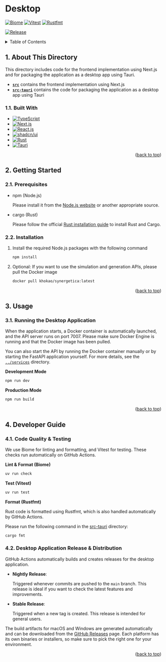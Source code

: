 <a id="readme-top"></a>

# Desktop

[![Biome](https://github.com/khokao/gene-circuit-ide/actions/workflows/node-biome-check.yml/badge.svg)](https://github.com/khokao/gene-circuit-ide/actions/workflows/node-biome-check.yml)
[![Vitest](https://github.com/khokao/gene-circuit-ide/actions/workflows/node-vitest.yml/badge.svg)](https://github.com/khokao/gene-circuit-ide/actions/workflows/node-vitest.yml)
[![Rustfmt](https://github.com/khokao/gene-circuit-ide/actions/workflows/rust-rustfmt.yml/badge.svg)](https://github.com/khokao/gene-circuit-ide/actions/workflows/rust-rustfmt.yml)

[![Release](https://github.com/khokao/gene-circuit-ide/actions/workflows/node-tauri-release.yml/badge.svg)](https://github.com/khokao/gene-circuit-ide/actions/workflows/node-tauri-release.yml)



<details>
  <summary>Table of Contents</summary>
  <ol>
    <li>
      <a href="#1-about-this-directory">About This Directory</a>
      <ul>
        <li><a href="#11-built-with">Built With</a></li>
      </ul>
    </li>
    <li>
      <a href="#2-getting-started">Getting Started</a>
      <ul>
        <li><a href="#21-prerequisites">Prerequisites</a></li>
        <li><a href="#22-installation">Installation</a></li>
      </ul>
    </li>
    <li>
      <a href="#3-usage">Usage</a>
      <ul>
        <li><a href="#31-running-the-desktop-application">Running the Desktop Application</a></li>
      </ul>
    </li>
    <li>
      <a href="#4-developer-guide">Developer Guide</a>
      <ul>
        <li><a href="#41-code-quality--testing">Code Quality & Testing</a></li>
        <li><a href="#42-desktop-application-release--distribution">Desktop Application Release & Distribution</a></li>
      </ul>
    </li>
  </ol>
</details>



## 1. About This Directory

This directory includes code for the frontend implementation using Next.js and for packaging the application as a desktop app using Tauri.

- [**`src`**](src) contains the frontend implementation using Next.js
- [**`src-tauri`**](src-tauri) contains the code for packaging the application as a desktop app using Tauri

### 1.1. Built With
* [![TypeScript][TypeScript]][TypeScript-url]
* [![Next.js][Next.js]][Next-url]
* [![React.js][React.js]][React-url]
* [![shadcn/ui][shadcn/ui]][shadcn/ui-url]
* [![Rust][Rust]][Rust-url]
* [![Tauri][Tauri]][Tauri-url]

<p align="right">(<a href="#readme-top">back to top</a>)</p>



## 2. Getting Started

### 2.1. Prerequisites

* npm (Node.js)

  Please install it from the [Node.js website](https://nodejs.org/) or another appropriate source.

* cargo (Rust)

  Please follow the official [Rust installation guide](https://www.rust-lang.org/tools/install) to install Rust and Cargo.

### 2.2. Installation

1. Install the required Node.js packages with the following command
   ```sh
   npm install
   ```
2. Optional: If you want to use the simulation and generation APIs, please pull the Docker image
   ```sh
   docker pull khokao/synergetica:latest
   ```

<p align="right">(<a href="#readme-top">back to top</a>)</p>



## 3. Usage

### 3.1. Running the Desktop Application

When the application starts, a Docker container is automatically launched, and the API server runs on port 7007. Please make sure Docker Engine is running and that the Docker image has been pulled.

You can also start the API by running the Docker container manually or by starting the FastAPI application yourself. For more details, see the [`../services`](../services) directory.

**Development Mode**

```sh
npm run dev
```

**Production Mode**

```sh
npm run build
```

<p align="right">(<a href="#readme-top">back to top</a>)</p>



## 4. Developer Guide

### 4.1. Code Quality & Testing

We use Biome for linting and formatting, and Vitest for testing. These checks run automatically on GitHub Actions.

**Lint & Format (Biome)**

```sh
uv run check
```

**Test (Vitest)**

```sh
uv run test
```

**Format (Rustfmt)**

Rust code is formatted using Rustfmt, which is also handled automatically by GitHub Actions.

Please run the following command in the [src-tauri](src-tauri) directory:

```sh
cargo fmt
```

### 4.2. Desktop Application Release & Distribution

GitHub Actions automatically builds and creates releases for the desktop application.

* **Nightly Release**:

  Triggered whenever commits are pushed to the `main` branch. This release is ideal if you want to check the latest features and improvements.

* **Stable Release**:

  Triggered when a new tag is created. This release is intended for general users.

The build artifacts for macOS and Windows are generated automatically and can be downloaded from the [GitHub Releases](https://github.com/khokao/gene-circuit-ide/releases) page. Each platform has its own binaries or installers, so make sure to pick the right one for your environment.

<p align="right">(<a href="#readme-top">back to top</a>)</p>



<!-- MARKDOWN LINKS & IMAGES -->
<!-- https://www.markdownguide.org/basic-syntax/#reference-style-links -->
[TypeScript]: https://img.shields.io/badge/TypeScript-3178C6?logo=typescript&logoColor=fff
[TypeScript-url]: https://www.typescriptlang.org/
[Rust]: https://img.shields.io/badge/Rust-%23000000.svg?e&logo=rust&logoColor=white
[Rust-url]: https://www.rust-lang.org/
[Next.js]: https://img.shields.io/badge/next.js-000000?style=for-the-badge&logo=nextdotjs&logoColor=white
[Next-url]: https://nextjs.org/
[React.js]: https://img.shields.io/badge/React-20232A?style=for-the-badge&logo=react&logoColor=61DAFB
[React-url]: https://reactjs.org/
[shadcn/ui]: https://img.shields.io/badge/shadcn%2Fui-000?logo=shadcnui&logoColor=fff
[shadcn/ui-url]: https://ui.shadcn.com/
[Tauri]: https://img.shields.io/badge/Tauri-24C8D8?logo=tauri&logoColor=fff
[Tauri-url]: https://v2.tauri.app/
[GitHub-Actions]: https://img.shields.io/badge/GitHub_Actions-2088FF?logo=github-actions&logoColor=white
[GitHub-Actions-url]: https://github.com/features/actions/
